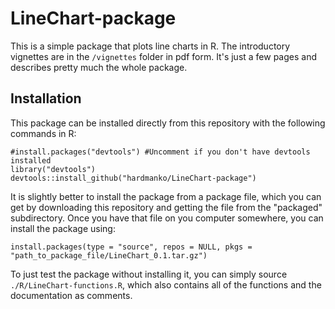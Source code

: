 LineChart-package
=================

This is a simple package that plots line charts in R. The introductory vignettes are in the `/vignettes` folder in pdf form. It's just a few pages and describes pretty much the whole package.

Installation
------------

This package can be installed directly from this repository with the following commands in R:
```{r}
#install.packages("devtools") #Uncomment if you don't have devtools installed
library("devtools")
devtools::install_github("hardmanko/LineChart-package")
```

It is slightly better to install the package from a package file, which you can get by downloading this repository and getting the file from the "packaged" subdirectory. Once you have that file on you computer somewhere, you can install the package using:
```{r}
install.packages(type = "source", repos = NULL, pkgs = "path_to_package_file/LineChart_0.1.tar.gz")
```

To just test the package without installing it, you can simply source `./R/LineChart-functions.R`, which also contains all of the functions and the documentation as comments.
